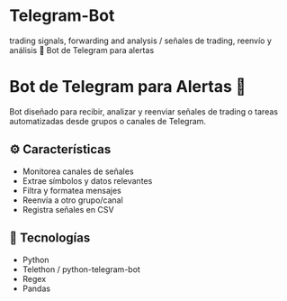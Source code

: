 # Telegram-Bot
trading signals, forwarding and analysis / señales de trading, reenvío y análisis
🤖 Bot de Telegram para alertas

# Bot de Telegram para Alertas 📩

Bot diseñado para recibir, analizar y reenviar señales de trading o tareas automatizadas desde grupos o canales de Telegram.

## ⚙️ Características
- Monitorea canales de señales
- Extrae símbolos y datos relevantes
- Filtra y formatea mensajes
- Reenvía a otro grupo/canal
- Registra señales en CSV

## 🔧 Tecnologías
- Python
- Telethon / python-telegram-bot
- Regex
- Pandas
